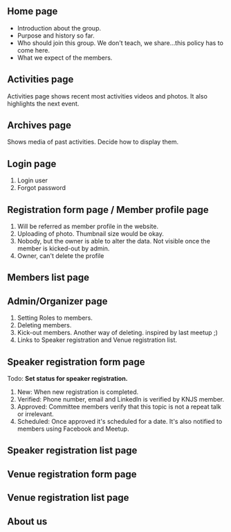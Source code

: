 ## Home page
* Introduction about the group.
* Purpose and history so far.
* Who should join this group. We don't teach, we share...this policy has to come here.
* What we expect of the members.

## Activities page
Activities page shows recent most activities videos and photos. It also highlights the next event.

## Archives page
Shows media of past activities. Decide how to display them.

## Login page
1. Login user
1. Forgot password

## Registration form page / Member profile page
1. Will be referred as member profile in the website.
1. Uploading of photo. Thumbnail size would be okay.
1. Nobody, but the owner is able to alter the data. Not visible once the member is kicked-out by admin.
1. Owner, can't delete the profile

## Members list page
## Admin/Organizer page
1. Setting Roles to members.
1. Deleting members.
1. Kick-out members. Another way of deleting. inspired by last meetup ;)
1. Links to Speaker registration and Venue registration list.

## Speaker registration form page 
Todo:
**Set status for speaker registration.**

1. New: When new registration is completed.
1. Verified: Phone number, email and LinkedIn is verified by KNJS member.
1. Approved: Committee members verify that this topic is not a repeat talk or irrelevant.
1. Scheduled: Once approved it's scheduled for a date. It's also notified to members using Facebook and Meetup.

## Speaker registration list page
## Venue registration form page
## Venue registration list page
## About us
